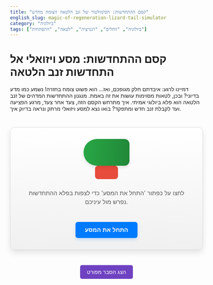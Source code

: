 ```yaml
---
title: "קסם ההתחדשות: הסימולטור של זנב הלטאה הצומח מחדש"
english_slug: magic-of-regeneration-lizard-tail-simulator
category: "ביולוגיה"
tags: ["ביולוגיה", "זוחלים", "רגנרציה", "לטאה", "התפתחות"]
---
```

# קסם ההתחדשות: מסע ויזואלי אל התחדשות זנב הלטאה

דמיינו לרגע: איבדתם חלק מגופכם, ואז... הוא פשוט צומח בחזרה! נשמע כמו מדע בדיוני? ובכן, לטאות מסוימות עושות את זה באמת. מנגנון ההתחדשות המדהים של זנב הלטאה הוא פלא ביולוגי אמיתי. איך מתרחש הקסם הזה, צעד אחר צעד, מרגע הפציעה ועד לקבלת זנב חדש ומתפקד? בואו נצא למסע ויזואלי מרתק ונראה בדיוק איך.

<div id="simulation-container">
    <div id="lizard-body"></div>
    <div id="tail-stump" class="stage-0"></div>
    <div id="stage-description">לחצו על כפתור 'התחל את המסע' כדי לצפות בפלא ההתחדשות נפרש מול עיניכם.</div>
    <button id="next-stage-btn">התחל את המסע</button>
</div>

<style>
/* כללי */
#simulation-container {
    display: flex;
    flex-direction: column;
    align-items: center;
    margin: 40px auto;
    padding: 30px;
    border: 1px solid #dcdcdc; /* Soft border */
    border-radius: 12px; /* More rounded corners */
    background: linear-gradient(to bottom, #ffffff, #f0f0f0); /* Subtle gradient background */
    max-width: 550px; /* Slightly wider */
    box-shadow: 0 8px 16px rgba(0, 0, 0, 0.1); /* Softer shadow */
    position: relative; /* For potential future absolute positioning */
}

/* גוף הלטאה - מעוצב יותר */
#lizard-body {
    width: 120px; /* Wider body */
    height: 70px; /* Taller body */
    background: linear-gradient(to right, #28a745, #218838); /* Green gradient */
    border-radius: 40px 15px 15px 40px; /* More organic shape */
    margin-bottom: -15px; /* Slight overlap with the tail */
    position: relative;
    z-index: 2; /* Ensure body is above stump */
    box-shadow: 0 4px 8px rgba(0, 0, 0, 0.1); /* Shadow for depth */
}

/* גדם הזנב / זנב חדש - סגנון בסיסי וטרנזיציות */
#tail-stump {
    width: 60px; /* Initial stump width */
    height: 35px; /* Initial stump height */
    background-color: #e74c3c; /* Initial red wound color */
    position: relative;
    z-index: 1; /* Ensure tail is below body */
    transition: width 0.8s cubic-bezier(0.4, 0, 0.2, 1), /* More refined transition timing */
                height 0.5s cubic-bezier(0.4, 0, 0.2, 1),
                background-color 0.8s ease,
                border-radius 0.8s ease,
                background 0.8s ease; /* Smooth transitions for all relevant properties */
    border-radius: 8px; /* Initial slight roundness */
    transform-origin: left center; /* Ensure growth happens from the left (stump side) */
    margin-top: 15px; /* Adjust margin due to overlap */
}

/* סגנון ויזואלי לשלבים השונים */
/* Stage 0: Initial state (like stage 1, but before click) */
.stage-0 {
    width: 60px;
    height: 35px;
    background-color: #c0392b; /* Deep red wound */
    border-radius: 8px;
}

/* Stage 1: Immediate Injury - Wound */
.stage-1 {
    width: 60px;
    height: 35px;
    background-color: #e74c3c; /* Brighter red wound */
    border-radius: 8px;
}

/* Stage 2: Wound Healing - Epidermis Cover */
.stage-2 {
    width: 60px;
    height: 35px;
    background: linear-gradient(to right, #e74c3c 20%, #f39c12 80%); /* Gradient showing healing edge */
    border-radius: 8px;
}

/* Stage 3: Blastema Formation - Bulge of cells */
.stage-3 {
    width: 75px; /* Starts widening/bulging */
    height: 40px; /* Gets a bit thicker */
    background-color: #e67e22; /* Orange/brown, cell mass color */
    border-radius: 10px; /* More rounded bulge */
}

/* Stage 4: Differentiation & Morphogenesis - Internal structure forms, starts elongating */
.stage-4 {
    width: 120px; /* Significant elongation begins */
    height: 35px; /* Narrows slightly */
    background: linear-gradient(to right, #e67e22 10%, #2ecc71 90%); /* Gradient showing green tissue forming */
    border-radius: 10px;
}

/* Stage 5: Rapid Growth - Tail elongates rapidly */
.stage-5 {
    width: 200px; /* Long tail growing */
    height: 30px; /* Thinner */
    background-color: #2ecc71; /* Green, growing tissue */
    border-radius: 15px; /* Tapering start */
}

/* Stage 6: Regeneration Complete - Full, new tail */
.stage-6 {
    width: 300px; /* Full length */
    height: 25px; /* Tapered end */
    background: linear-gradient(to right, #27ae60, #1e8449); /* Darker green gradient for maturity */
    border-radius: 18px; /* Pronounced tapering */
    /* Optional: subtle animation on complete tail? */
}


/* תיאור השלב */
#stage-description {
    margin-top: 25px; /* More space */
    text-align: center;
    font-size: 1.1em; /* Slightly larger font */
    min-height: 4em; /* More space for longer descriptions */
    color: #555; /* Softer text color */
    line-height: 1.5;
    padding: 0 10px; /* Padding to prevent text hitting edges */
}

/* כפתור התקדמות */
#next-stage-btn {
    margin-top: 25px;
    padding: 12px 25px; /* Larger padding */
    font-size: 1.1em; /* Larger font */
    cursor: pointer;
    background-color: #007bff; /* Primary blue */
    color: white;
    border: none;
    border-radius: 6px; /* Slightly more rounded */
    transition: background-color 0.3s ease, transform 0.1s ease; /* Add transform for press effect */
    box-shadow: 0 4px 8px rgba(0, 123, 255, 0.2); /* Blue shadow */
    font-weight: bold;
}

#next-stage-btn:hover {
    background-color: #0056b3; /* Darker blue on hover */
    box-shadow: 0 6px 12px rgba(0, 123, 255, 0.3); /* Larger shadow on hover */
}

#next-stage-btn:active {
    background-color: #004085; /* Even darker on active */
    transform: scale(0.98); /* Slight press down effect */
    box-shadow: 0 2px 4px rgba(0, 123, 255, 0.4); /* Smaller shadow when pressed */
}


#next-stage-btn:disabled {
    background-color: #cccccc; /* Grey for disabled */
    cursor: not-allowed;
    box-shadow: none;
    transform: none;
}

/* כפתור הצג/הסתר הסבר */
#toggle-explanation-btn {
    display: block;
    margin: 30px auto; /* More margin */
    padding: 10px 18px; /* Adjusted padding */
    font-size: 1em;
    cursor: pointer;
    background-color: #6f42c1; /* Purple-ish color */
    color: white;
    border: none;
    border-radius: 5px;
    transition: background-color 0.3s ease;
}

#toggle-explanation-btn:hover {
    background-color: #5a32a3; /* Darker purple on hover */
}

/* אזור ההסבר */
#explanation {
    margin-top: 20px;
    padding: 25px; /* More padding */
    border: 1px solid #e0e0e0; /* Lighter border */
    border-radius: 10px; /* More rounded */
    background-color: #f8f9fa; /* Very light grey background */
    line-height: 1.7; /* Improved readability */
    color: #333; /* Darker text color */
    box-shadow: 0 4px 10px rgba(0, 0, 0, 0.08); /* Subtle shadow */
}

#explanation h2 {
    color: #0056b3; /* Matching button blue */
    margin-bottom: 15px;
    border-bottom: 2px solid #007bff; /* Underline for emphasis */
    padding-bottom: 5px;
}
#explanation h3 {
    color: #218838; /* Matching lizard green */
    margin-top: 20px; /* Space before section */
    margin-bottom: 10px;
}

#explanation p, #explanation ul {
    margin-bottom: 18px; /* More space between paragraphs/lists */
    text-align: justify; /* Justify text for cleaner look */
}

#explanation ul {
    padding-left: 25px; /* More indent for lists */
}

#explanation li {
    margin-bottom: 10px; /* More space between list items */
}

/* הסתר הסבר */
#explanation.hidden {
    display: none;
}

</style>

<button id="toggle-explanation-btn">הצג הסבר מפורט</button>

<div id="explanation" class="hidden">
    <h2>הסבר מפורט: מסע ההתחדשות המופלא של זנב הלטאה</h2>

    <h3>קסם הרגנרציה בממלכת החי</h3>
    <p>רגנרציה, או התחדשות, היא היכולת המדהימה של אורגניזם לבנות מחדש חלקים שאבדו או נפגעו. בעולם החי, היכולת הזו נעה בין ריפוי פצעים בסיסי אצל יונקים (כולל אנחנו, בני האדם) לבין בנייה מחדש של איברים שלמים אצל יצורים כמו תולעים, כוכבי ים, דו-חיים (כמו סלמנדרות שמצמיחות מחדש גפיים, לב ואפילו חלקי מוח!), וכן אצל לטאות שיכולות להצמיח זנב שלם מחדש.</p>

    <h3>למה דווקא זנב? אוטוטומיה והישרדות</h3>
    <p>לטאות רבות פיתחו טקטיקת הישרדות גאונית: אוטוטומיה (Auto-amputation), כלומר, ניתוק עצמי של הזנב. כשטורף תופס את הלטאה בזנבה, היא מנתקת אותו באופן יזום בנקודת שבירה מיוחדת. הזנב שנותק ממשיך לרקד ולהתפתל, מסיח את דעת הטורף ומעניק ללטאה סיכוי להימלט. יכולת ההתחדשות של הזנב האבוד חיונית להישרדותה ארוכת הטווח, שכן הזנב משמש לתנועה, איזון, אגירת אנרגיה (שומן) ולעיתים גם לתקשורת חברתית.</p>

    <h3>המסע צעד אחר צעד: שלבי התחדשות הזנב</h3>
    <ul>
        <li>**שלב הפציעה וסגירת הפצע:** מיד לאחר ניתוק הזנב, כלי הדם בקצה הגדם מתכווצים בחוזקה לעצירת הדימום המהירה. תוך שעות ספורות, תאי העור (אפידרמיס) מהשוליים מתחילים לזחול ולהתרבות במהירות, ויוצרים שכבת כיסוי דקה אך יעילה מעל הפצע. שכבה זו, הנקראת "כיפת האפיתל הקודקודית" (Apical Epithelial Cap - AEC), חיונית לא רק להגנה מפני זיהום, אלא גם שולחת אותות המעוררים את תהליך ההתחדשות.</li>
        <li>**יצירת הבלסטמה: מפעל התאים החדשים:** מתחת לכיפת האפיתל, מתרחש קסם נוסף. תאים שונים באזור הגדם – כמו תאי שריר, תאי עצם ורקמת חיבור – עוברים תהליך מדהים של "התמיינות לאחור" (דה-דיפרנציאציה). הם מאבדים חלקית או לחלוטין את זהותם התפקודית המקורית והופכים לתאים פחות ממוינים, הדומים במהותם לתאי גזע. תאים אלו מתרבים במהירות ויוצרים גוש צפוף של תאים לא ממוינים בקצה הגדם, המכונה "בלסטמה". הבלסטמה היא למעשה "מפעל" כל הרקמות החדשות של הזנב המחודש.</li>
        <li>**מורפוגנזה והתמיינות: תזמורת של בנייה מחדש:** עכשיו מתחיל שלב הבנייה המורכב. תאי הבלסטמה מתחילים לקבל "הוראות" מדויקות (באמצעות אותות כימיים וגנטיים מורכבים) ולהתמיין מחדש. הם הופכים לסוגי תאים ספציפיים ומתארגנים ליצירת המבנה התלת-ממדי של הזנב הגדל. תאי סחוס יוצרים צינור חלול המחליף את חוליות עמוד השדרה הגרמיות, תאי שריר מתחברים ליצירת השרירים החדשים, תאי חיבור בונים את העור ורקמות התמיכה, וכלי דם ועצבים צומחים מחדש וחודרים אל תוך הרקמה הגדלה.</li>
        <li>**שלב הגדילה המואצת וההתבגרות:** לאחר שהמבנה הבסיסי של הזנב נוצר, הוא מתחיל לגדול במהירות לאורכו. הצמיחה מונעת על ידי המשך חלוקת תאי הבלסטמה והתמיינותם. תהליך הגדילה יכול להימשך שבועות עד חודשים, תלוי בגודל הלטאה, גילה וגודל הזנב המקורי. בסופו של תהליך, הזנב החדש מגיע לגודלו הסופי, הרקמות מתבגרות והוא הופך לחלק פונקציונלי מגוף הלטאה.</li>
    </ul>

    <h3>הזנב המחודש: דומה אך שונה</h3>
    <p>חשוב לדעת שהזנב המחודש אינו העתק מדויק של הזנב המקורי. למרות שהוא נראה דומה מאוד מבחוץ, קיימים בדרך כלל הבדלים פנימיים משמעותיים. הבולט שבהם הוא השלד: בעוד הזנב המקורי מכיל חוליות עמוד שדרה גרמיות מחוברות במפרקים גמישים, הזנב המחודש מכיל לרוב צינור סחוסי אחיד, חלול ופשוט יותר, המגביל מעט את גמישות הזנב. ייתכנו גם הבדלים במבנה השרירים ובמידת ההתפתחות של עצבים ומוח עצם בתוך הזנב החדש. עם זאת, למרות הבדלים אלו, הזנב המחודש מספק ללטאה יתרונות הישרדותיים ותפקודיים חיוניים.</p>

    <h3>מלטאות לרפואת העתיד?</h3>
    <p>חקר מעמיק של מנגנוני הרגנרציה בבעלי חיים בעלי יכולות מרשימות כמו לטאות הוא בעל חשיבות עצומה. הבנת האותות המולקולריים, התאיים והגנטיים המפעילים ומכוונים את תהליך הבנייה מחדש יכולה לספק לנו תובנות עמוקות על תהליכים ביולוגיים בסיסיים כמו התפתחות, ריפוי ושליטה על גדילה. התובנות האלה עשויות יום אחד לסלול את הדרך לפיתוח גישות חדשניות ברפואה רגנרטיבית בבני אדם – החל משיפור ריפוי פצעים ועד אולי, בעתיד הרחוק יותר, סיוע בחידוש רקמות ואיברים פגועים או אבודים.</p>
</div>

<script>
document.addEventListener('DOMContentLoaded', () => {
    const tailStump = document.getElementById('tail-stump');
    const stageDescription = document.getElementById('stage-description');
    const nextStageBtn = document.getElementById('next-stage-btn');
    const explanationDiv = document.getElementById('explanation');
    const toggleExplanationBtn = document.getElementById('toggle-explanation-btn');

    const stages = [
        { desc: "שלב 1: הפציעה המיידית! הזנב המקורי ניתק בהחלטה מהירה כדי להציל את הלטאה. נותר גדם פצוע.", visualClass: "stage-1" },
        { desc: "שלב 2: סגירת הפצע. תאי עור זוחלים במהירות ומכסים את קצה הגדם הפצוע ליצירת שכבת הגנה חיונית מפני זיהום.", visualClass: "stage-2" },
        { desc: "שלב 3: יצירת הבלסטמה. מתחת לשכבת ההגנה, תאים מיוחדים עוברים 'התמיינות לאחור' ויוצרים גוש פעיל של תאים בעלי פוטנציאל בנייה.", visualClass: "stage-3" },
        { desc: "שלב 4: ארגון ובנייה. תאי הבלסטמה מתחילים להתמיין לסוגי רקמות שונות ולהתארגן ליצירת המבנה הבסיסי של הזנב החדש: שלד סחוסי, שרירים וכלי דם.", visualClass: "stage-4" },
        { desc: "שלב 5: גדילה מואצת! הזנב החדש מתחיל להתארך במהירות מרשימה. המבנים הפנימיים ממשיכים להתפתח.", visualClass: "stage-5" },
        { desc: "שלב 6: הושלם! הזנב החדש הגיע לגודלו הסופי והוא מתחיל לתפקד. שימו לב: למרות הדמיון, מבנהו הפנימי (בעיקר השלד הסחוסי) שונה מהזנב המקורי.", visualClass: "stage-6" }
    ];

    let currentStageIndex = 0;
    const initialDescription = stageDescription.textContent; // Save initial text

    const updateSimulation = () => {
        // Remove all existing stage classes
        tailStump.className = ''; // Clear existing classes

        // Add the class for the current stage
        tailStump.classList.add(stages[currentStageIndex].visualClass);

        // Update description
        stageDescription.textContent = stages[currentStageIndex].desc;

        // Update button text and state
        if (currentStageIndex === 0) {
             nextStageBtn.textContent = 'התחל את המסע';
             nextStageBtn.disabled = false;
             // Reset the visual state to stage 0 (initial wound)
             tailStump.className = '';
             tailStump.classList.add('stage-0');
             stageDescription.textContent = initialDescription; // Set back to initial prompt
             currentStageIndex = -1; // Set index to -1 so the first click goes to stage 0 (the first element in the stages array)
        } else if (currentStageIndex === stages.length -1) {
            nextStageBtn.disabled = true;
            nextStageBtn.textContent = 'המסע הושלם!';
        } else {
             nextStageBtn.textContent = 'התקדמות לשלב הבא';
             nextStageBtn.disabled = false;
        }
    };

     // Initialize the state (displaying stage 0)
    updateSimulation();


    nextStageBtn.addEventListener('click', () => {
        if (currentStageIndex < stages.length - 1) {
            currentStageIndex++;
            updateSimulation();
        }
    });

    toggleExplanationBtn.addEventListener('click', () => {
        const isHidden = explanationDiv.classList.contains('hidden');
        if (isHidden) {
            explanationDiv.classList.remove('hidden');
            toggleExplanationBtn.textContent = 'הסתר הסבר מפורט';
        } else {
            explanationDiv.classList.add('hidden');
            toggleExplanationBtn.textContent = 'הצג הסבר מפורט';
        }
    });

    // Handle initial state setting explicitly after DOMContentLoaded
     // Ensure the initial description and visual state are correct (stage 0 before any click)
    tailStump.className = '';
    tailStump.classList.add('stage-0');
    stageDescription.textContent = initialDescription;
    currentStageIndex = -1; // Prepare for the first click to advance to index 0 (stage 1 visually)
    nextStageBtn.textContent = 'התחל את המסע';


});
</script>
```